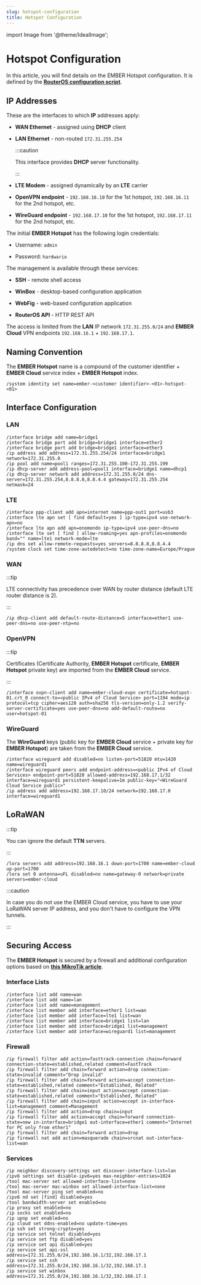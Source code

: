 ```yaml
---
slug: hotspot-configuration
title: Hotspot Configuration
---
```

import Image from '@theme/IdealImage';

# Hotspot Configuration

In this article, you will find details on the EMBER Hotspot configuration. It is defined by the [**RouterOS configuration script**](https://help.mikrotik.com/docs/display/ROS/Getting+started).

## IP Addresses

These are the interfaces to which **IP** addresses apply:

* **WAN Ethernet** - assigned using **DHCP** client

* **LAN Ethernet** - non-routed `172.31.255.254`

  :::caution

  This interface provides **DHCP** server functionality.

  :::

* **LTE Modem** - assigned dynamically by an **LTE** carrier

* **OpenVPN endpoint** - `192.168.16.10` for the 1st hotspot, `192.168.16.11` for the 2nd hotspot, etc.

* **WireGuard endpoint** - `192.168.17.10` for the 1st hotspot, `192.168.17.11` for the 2nd hotspot, etc.

The initial **EMBER Hotspot** has the following login credentials:

* Username: `admin`

* Password: `hardwario`

The management is available through these services:

* **SSH** - remote shell access

* **WinBox** - desktop-based configuration application

* **WebFig** - web-based configuration application

* **RouterOS API** - HTTP REST API

The access is limited from the **LAN** IP network `172.31.255.0/24` and **EMBER Cloud** VPN endpoints `192.168.16.1` + `192.168.17.1`.

## Naming Convention

The **EMBER Hotspot** name is a compound of the customer identifier + **EMBER Cloud** service index + **EMBER Hotspot** index.

```
/system identity set name=ember-<customer identifier>-<01>-hotspot-<01>
```

## Interface Configuration

### LAN

```
/interface bridge add name=bridge1
/interface bridge port add bridge=bridge1 interface=ether2
/interface bridge port add bridge=bridge1 interface=ether3
/ip address add address=172.31.255.254/24 interface=bridge1 network=172.31.255.0
/ip pool add name=pool1 ranges=172.31.255.100-172.31.255.199
/ip dhcp-server add address-pool=pool1 interface=bridge1 name=dhcp1
/ip dhcp-server network add address=172.31.255.0/24 dns-server=172.31.255.254,8.8.8.8,8.8.4.4 gateway=172.31.255.254 netmask=24
```

### LTE

```
/interface ppp-client add apn=internet name=ppp-out1 port=usb3
/interface lte apn set [ find default=yes ] ip-type=ipv4 use-network-apn=no
/interface lte apn add apn=onomondo ip-type=ipv4 use-peer-dns=no
/interface lte set [ find ] allow-roaming=yes apn-profiles=onomondo band="" name=lte1 network-mode=lte
/ip dns set allow-remote-requests=yes servers=8.8.8.8,8.8.4.4
/system clock set time-zone-autodetect=no time-zone-name=Europe/Prague
```

### WAN

:::tip

LTE connectivity has precedence over WAN by router distance (default LTE router distance is 2).

:::

```
/ip dhcp-client add default-route-distance=5 interface=ether1 use-peer-dns=no use-peer-ntp=no
```

### OpenVPN

:::tip

Certificates (Certificate Authority, **EMBER Hotspot** certificate, **EMBER Hotspot** private key) are imported from the **EMBER Cloud** service.

:::

```
/interface ovpn-client add name=ember-cloud-ovpn certificate=hotspot-01.crt_0 connect-to=<public IPv4 of Cloud Service> port=1194 mode=ip protocol=tcp cipher=aes128 auth=sha256 tls-version=only-1.2 verify-server-certificate=yes use-peer-dns=no add-default-route=no user=hotspot-01
```

### WireGuard

The **WireGuard** keys (public key for **EMBER Cloud** service + private key for **EMBER Hotspot**) are taken from the **EMBER Cloud** service.

```
/interface wireguard add disabled=no listen-port=51820 mtu=1420 name=wireguard1
/interface wireguard peers add endpoint-address=<public IPv4 of Cloud Services> endpoint-port=51820 allowed-address=192.168.17.1/32 interface=wireguard1 persistent-keepalive=1m public-key="<WireGuard Cloud Service public>"
/ip address add address=192.168.17.10/24 network=192.168.17.0 interface=wireguard1
```

## LoRaWAN

:::tip

You can ignore the default **TTN** servers.

:::

```
/lora servers add address=192.168.16.1 down-port=1700 name=ember-cloud up-port=1700
/lora set 0 antenna=uFL disabled=no name=gateway-0 network=private servers=ember-cloud
```

:::caution

In case you do not use the EMBER Cloud service, you have to use your LoRaWAN server IP address, and you don't have to configure the VPN tunnels.

:::

## Securing Access

The **EMBER Hotspot** is secured by a firewall and additional configuration options based on [**this MikroTik article**](https://help.mikrotik.com/docs/display/ROS/Securing+your+router).

### Interface Lists

```
/interface list add name=wan
/interface list add name=lan
/interface list add name=management
/interface list member add interface=ether1 list=wan
/interface list member add interface=lte1 list=wan
/interface list member add interface=bridge1 list=lan
/interface list member add interface=bridge1 list=management
/interface list member add interface=wireguard1 list=management
```

### Firewall

```
/ip firewall filter add action=fasttrack-connection chain=forward connection-state=established,related comment=FastTrack
/ip firewall filter add chain=forward action=drop connection-state=invalid comment="Drop invalid"
/ip firewall filter add chain=forward action=accept connection-state=established,related comment="Established, Related"
/ip firewall filter add chain=input action=accept connection-state=established,related comment="Established, Related"
/ip firewall filter add chain=input action=accept in-interface-list=management comment=Management
/ip firewall filter add action=drop chain=input
/ip firewall filter add action=accept chain=forward connection-state=new in-interface=bridge1 out-interface=ether1 comment="Internet for PC only from ether1"
/ip firewall filter add chain=forward action=drop
/ip firewall nat add action=masquerade chain=srcnat out-interface-list=wan
```

### Services

```
/ip neighbor discovery-settings set discover-interface-list=lan
/ipv6 settings set disable-ipv6=yes max-neighbor-entries=1024
/tool mac-server set allowed-interface-list=none
/tool mac-server mac-winbox set allowed-interface-list=none
/tool mac-server ping set enabled=no
/ipv6 nd set [find] disabled=yes
/tool bandwidth-server set enabled=no
/ip proxy set enabled=no
/ip socks set enabled=no
/ip upnp set enabled=no
/ip cloud set ddns-enabled=no update-time=yes
/ip ssh set strong-crypto=yes
/ip service set telnet disabled=yes
/ip service set ftp disabled=yes
/ip service set api disabled=yes
/ip service set api-ssl address=172.31.255.0/24,192.168.16.1/32,192.168.17.1
/ip service set ssh address=172.31.255.0/24,192.168.16.1/32,192.168.17.1
/ip service set winbox address=172.31.255.0/24,192.168.16.1/32,192.168.17.1
```
